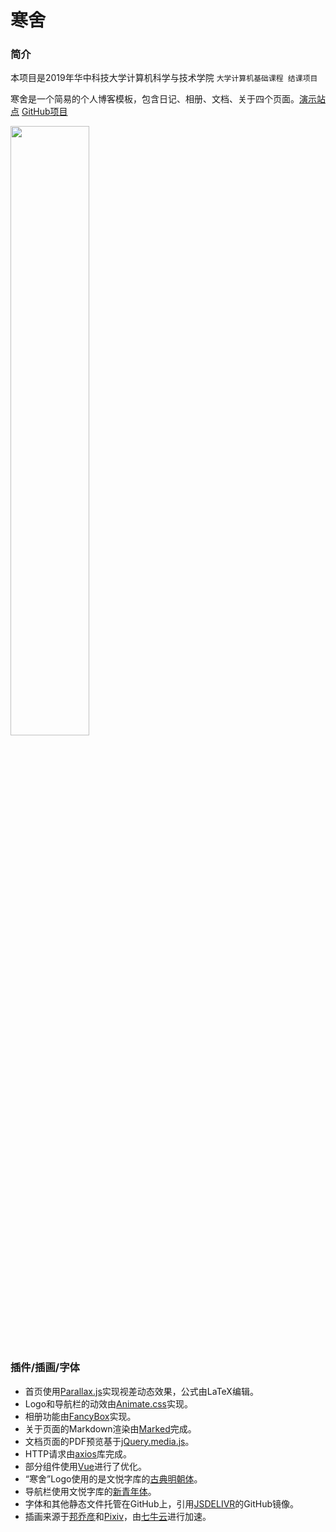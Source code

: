 # 寒舍

### 简介

本项目是2019年华中科技大学计算机科学与技术学院   `大学计算机基础课程 结课项目`

寒舍是一个简易的个人博客模板，包含日记、相册、文档、关于四个页面。<a href="https://land.zilize.cn/" class="mdlink">演示站点</a>  <a href="https://github.com/Zilize/HumbleHome" class="mdlink">GitHub项目</a>

<img src="http://zilize.moecode.com/land/homepage.png" width="50%" height="50%">

### 插件/插画/字体

- 首页使用<a href="https://github.com/wagerfield/parallax" class="mdlink">Parallax.js</a>实现视差动态效果，公式由LaTeX编辑。
- Logo和导航栏的动效由<a href="https://github.com/daneden/animate.css" class="mdlink">Animate.css</a>实现。
- 相册功能由<a href="https://github.com/fancyapps/fancybox" class="mdlink">FancyBox</a>实现。
- 关于页面的Markdown渲染由<a href="https://github.com/markedjs/marked" class="mdlink">Marked</a>完成。
- 文档页面的PDF预览基于<a href="https://github.com/malsup/media/blob/master/jquery.media.js" class="mdlink">jQuery.media.js</a>。
- HTTP请求由<a href="https://github.com/axios/axios" class="mdlink">axios</a>库完成。
- 部分组件使用<a href="https://cn.vuejs.org/" class="mdlink">Vue</a>进行了优化。
- “寒舍”Logo使用的是文悦字库的<a href="https://wytype.com/typeface/WenYue-GuDianMingChaoTi" class="mdlink">古典明朝体</a>。
- 导航栏使用文悦字库的<a href="https://wytype.com/typeface/WenYue-XinQingNianTi" class="mdlink">新青年体</a>。
- 字体和其他静态文件托管在GitHub上，引用<a href="https://www.jsdelivr.com/" class="mdlink">JSDELIVR</a>的GitHub镜像。
- 插画来源于<a href="http://bangqiaoyan.lofter.com/" class="mdlink">邦乔彦</a>和<a href="https://www.pixiv.net/" class="mdlink">Pixiv</a>，由<a href="https://www.qiniu.com/" class="mdlink">七牛云</a>进行加速。

